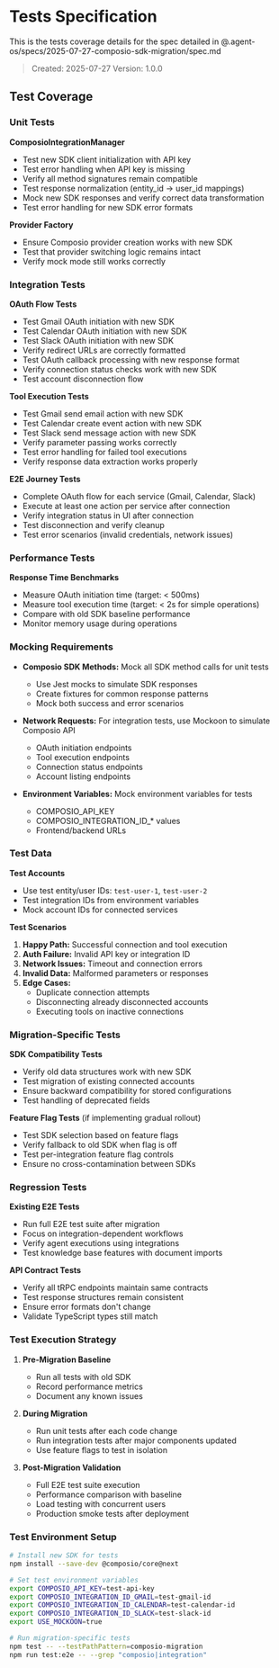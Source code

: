 # Tests Specification

This is the tests coverage details for the spec detailed in @.agent-os/specs/2025-07-27-composio-sdk-migration/spec.md

> Created: 2025-07-27
> Version: 1.0.0

## Test Coverage

### Unit Tests

**ComposioIntegrationManager**
- Test new SDK client initialization with API key
- Test error handling when API key is missing
- Verify all method signatures remain compatible
- Test response normalization (entity_id → user_id mappings)
- Mock new SDK responses and verify correct data transformation
- Test error handling for new SDK error formats

**Provider Factory**
- Ensure Composio provider creation works with new SDK
- Test that provider switching logic remains intact
- Verify mock mode still works correctly

### Integration Tests

**OAuth Flow Tests**
- Test Gmail OAuth initiation with new SDK
- Test Calendar OAuth initiation with new SDK  
- Test Slack OAuth initiation with new SDK
- Verify redirect URLs are correctly formatted
- Test OAuth callback processing with new response format
- Verify connection status checks work with new SDK
- Test account disconnection flow

**Tool Execution Tests**
- Test Gmail send email action with new SDK
- Test Calendar create event action with new SDK
- Test Slack send message action with new SDK
- Verify parameter passing works correctly
- Test error handling for failed tool executions
- Verify response data extraction works properly

**E2E Journey Tests**
- Complete OAuth flow for each service (Gmail, Calendar, Slack)
- Execute at least one action per service after connection
- Verify integration status in UI after connection
- Test disconnection and verify cleanup
- Test error scenarios (invalid credentials, network issues)

### Performance Tests

**Response Time Benchmarks**
- Measure OAuth initiation time (target: < 500ms)
- Measure tool execution time (target: < 2s for simple operations)
- Compare with old SDK baseline performance
- Monitor memory usage during operations

### Mocking Requirements

- **Composio SDK Methods:** Mock all SDK method calls for unit tests
  - Use Jest mocks to simulate SDK responses
  - Create fixtures for common response patterns
  - Mock both success and error scenarios

- **Network Requests:** For integration tests, use Mockoon to simulate Composio API
  - OAuth initiation endpoints
  - Tool execution endpoints
  - Connection status endpoints
  - Account listing endpoints

- **Environment Variables:** Mock environment variables for tests
  - COMPOSIO_API_KEY
  - COMPOSIO_INTEGRATION_ID_* values
  - Frontend/backend URLs

### Test Data

**Test Accounts**
- Use test entity/user IDs: `test-user-1`, `test-user-2`
- Test integration IDs from environment variables
- Mock account IDs for connected services

**Test Scenarios**
1. **Happy Path:** Successful connection and tool execution
2. **Auth Failure:** Invalid API key or integration ID
3. **Network Issues:** Timeout and connection errors
4. **Invalid Data:** Malformed parameters or responses
5. **Edge Cases:** 
   - Duplicate connection attempts
   - Disconnecting already disconnected accounts
   - Executing tools on inactive connections

### Migration-Specific Tests

**SDK Compatibility Tests**
- Verify old data structures work with new SDK
- Test migration of existing connected accounts
- Ensure backward compatibility for stored configurations
- Test handling of deprecated fields

**Feature Flag Tests** (if implementing gradual rollout)
- Test SDK selection based on feature flags
- Verify fallback to old SDK when flag is off
- Test per-integration feature flag controls
- Ensure no cross-contamination between SDKs

### Regression Tests

**Existing E2E Tests**
- Run full E2E test suite after migration
- Focus on integration-dependent workflows
- Verify agent executions using integrations
- Test knowledge base features with document imports

**API Contract Tests**
- Verify all tRPC endpoints maintain same contracts
- Test response structures remain consistent
- Ensure error formats don't change
- Validate TypeScript types still match

### Test Execution Strategy

1. **Pre-Migration Baseline**
   - Run all tests with old SDK
   - Record performance metrics
   - Document any known issues

2. **During Migration**
   - Run unit tests after each code change
   - Run integration tests after major components updated
   - Use feature flags to test in isolation

3. **Post-Migration Validation**
   - Full E2E test suite execution
   - Performance comparison with baseline
   - Load testing with concurrent users
   - Production smoke tests after deployment

### Test Environment Setup

```bash
# Install new SDK for tests
npm install --save-dev @composio/core@next

# Set test environment variables
export COMPOSIO_API_KEY=test-api-key
export COMPOSIO_INTEGRATION_ID_GMAIL=test-gmail-id
export COMPOSIO_INTEGRATION_ID_CALENDAR=test-calendar-id
export COMPOSIO_INTEGRATION_ID_SLACK=test-slack-id
export USE_MOCKOON=true

# Run migration-specific tests
npm test -- --testPathPattern=composio-migration
npm run test:e2e -- --grep "composio|integration"
```